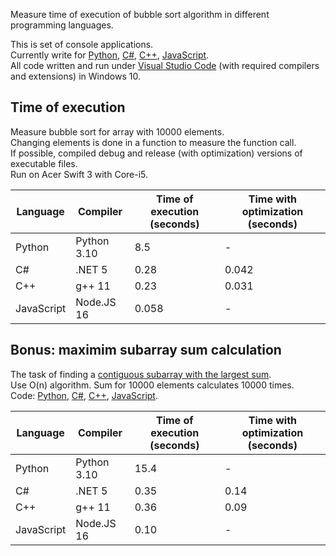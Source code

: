 Measure time of execution of bubble sort algorithm in different programming languages.

This is set of console applications.   
Currently write for [Python](python/main.py), [C#](csharp/Program.cs), [C++](cpp/main.cpp), [JavaScript](js/main.js).   
All code written and run under [Visual Studio Code](https://code.visualstudio.com/) (with required compilers and extensions) in Windows 10.

## Time of execution
Measure bubble sort for array with 10000 elements.   
Changing elements is done in a function to measure the function call.     
If possible, compiled debug and release (with optimization) versions of executable files.   
Run on Acer Swift 3 with Core-i5.

|Language|Compiler|Time of execution (seconds)| Time with optimization (seconds)|
|-|-|-|-|
|Python|Python 3.10|8.5|-|
|C#|.NET 5|0.28|0.042|
|C++|g++ 11|0.23|0.031|
|JavaScript|Node.JS 16|0.058|-|

## Bonus: maximim subarray sum calculation
The task of finding a [contiguous subarray with the largest sum](https://en.wikipedia.org/wiki/Maximum_subarray_problem).   
Use O(n) algorithm. Sum for 10000 elements calculates 10000 times.   
Code: [Python](python2/main.py), [C#](csharp2/Program.cs), [C++](cpp2/main.cpp), [JavaScript](js2/main.js).

|Language|Compiler|Time of execution (seconds)| Time with optimization (seconds)|
|-|-|-|-|
|Python|Python 3.10|15.4|-|
|C#|.NET 5|0.35|0.14|
|C++|g++ 11|0.36|0.09|
|JavaScript|Node.JS 16|0.10|-|
